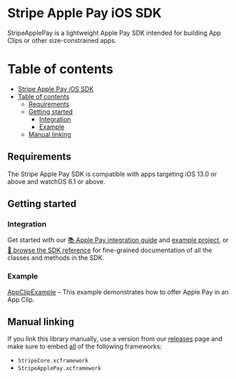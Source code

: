 Stripe Apple Pay iOS SDK
======

StripeApplePay is a lightweight Apple Pay SDK intended for building App Clips or other size-constrained apps.

# Table of contents

<!--ts-->
- [Stripe Apple Pay iOS SDK](#stripe-apple-pay-ios-sdk)
- [Table of contents](#table-of-contents)
  - [Requirements](#requirements)
  - [Getting started](#getting-started)
    - [Integration](#integration)
    - [Example](#example)
  - [Manual linking](#manual-linking)

<!--te-->

## Requirements

The Stripe Apple Pay SDK is compatible with apps targeting iOS 13.0 or above and watchOS 6.1 or above.

## Getting started

### Integration

Get started with our [📚 Apple Pay integration guide](https://stripe.com/docs/apple-pay?platform=ios) and [example project](../Example/AppClipExample), or [📘 browse the SDK reference](https://stripe.dev/stripe-ios/stripe-applepay/index.html) for fine-grained documentation of all the classes and methods in the SDK.

### Example

[AppClipExample](../Example/AppClipExample) – This example demonstrates how to offer Apple Pay in an App Clip.

## Manual linking

If you link this library manually, use a version from our [releases](https://github.com/stripe/stripe-ios/releases) page and make sure to embed <ins>all</ins> of the following frameworks:
- `StripeCore.xcframework`
- `StripeApplePay.xcframework`
